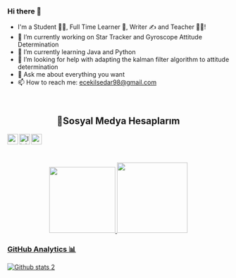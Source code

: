 ### Hi there 👋


-  I'm a Student 👨‍🎓, Full Time Learner 🚀, Writer ✍ and Teacher 👨‍🎓!
- 🔭 I’m currently working on Star Tracker and Gyroscope Attitude Determination 
- 🌱 I’m currently learning Java and Python
- 🤔 I’m looking for help with adapting the kalman filter algorithm to attitude determination
- 💬 Ask me about everything you want
- 📫 How to reach me: ecekilsedar98@gmail.com

<br />
<h2 align="center">🤝Sosyal Medya Hesaplarım </h2>
<p align="left"> 
  
[<img align="left" height="24" width="24" src="https://cdn.jsdelivr.net/npm/simple-icons@v4/icons/medium.svg" />](https://medium.com/@gulsenece)
[<img align="left" alt="linkedin | LinkedIn" width="24px" src="https://raw.githubusercontent.com/peterthehan/peterthehan/master/assets/linkedin.svg" />](https://www.linkedin.com/in/g%C3%BCl%C5%9Fen-ece-kilsedar-b34b03184/)
[<img align="left" height="24" width="24" src="https://cdn.jsdelivr.net/npm/simple-icons@v4/icons/instagram.svg" />](https://www.instagram.com/gekengineer/)            
                      

<br />
<br />
<br />

<p align="center">
<a href="https://github.com/gulsenece">
<img height="150em" src="https://github-readme-stats.vercel.app/api?username=gulsenece&show_icons=true&theme=react&include_all_commits=true&count_private=true"/> 
<img height="160em" src="https://github-readme-stats.vercel.app/api/top-langs/?username=gulsenece&layout=compact&langs_count=16&theme=react"/>
 </div>
</p>
  
### GitHub Analytics 📊
![Github stats 2](https://github-readme-stats.vercel.app/api?username=gulsenece&show_icons=true&theme=radical)


